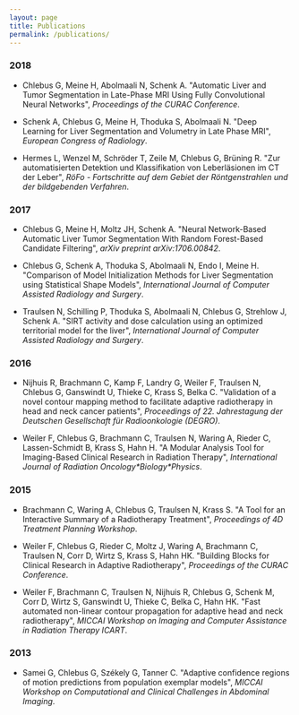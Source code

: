 ```yaml
---
layout: page
title: Publications
permalink: /publications/
---
```


### 2018

- Chlebus G, Meine H, Abolmaali N, Schenk A. "Automatic Liver and Tumor Segmentation in Late-Phase
  MRI Using Fully Convolutional Neural Networks", *Proceedings of the CURAC Conference*.

- Schenk A, Chlebus G, Meine H, Thoduka S, Abolmaali N. "Deep Learning for Liver Segmentation and
  Volumetry in Late Phase MRI", *European Congress of Radiology*.
  
- Hermes L, Wenzel M, Schröder T, Zeile M, Chlebus G, Brüning R. "Zur automatisierten Detektion und
  Klassifikation von Leberläsionen im CT der Leber", *RöFo - Fortschritte auf dem Gebiet der
  Röntgenstrahlen und der bildgebenden Verfahren*.

### 2017

- Chlebus G, Meine H, Moltz JH, Schenk A. "Neural Network-Based Automatic Liver Tumor Segmentation
  With Random Forest-Based Candidate Filtering", *arXiv preprint arXiv:1706.00842*.

- Chlebus G, Schenk A, Thoduka S, Abolmaali N, Endo I, Meine H. "Comparison of Model Initialization
  Methods for Liver Segmentation using Statistical Shape Models", *International Journal of Computer
  Assisted Radiology and Surgery*.

- Traulsen N, Schilling P, Thoduka S, Abolmaali N, Chlebus G, Strehlow J, Schenk A. "SIRT activity
  and dose calculation using an optimized territorial model for the liver", *International Journal
  of Computer Assisted Radiology and Surgery*.

### 2016

- Nijhuis R, Brachmann C, Kamp F, Landry G, Weiler F, Traulsen N, Chlebus G, Ganswindt U, Thieke C,
  Krass S, Belka C. "Validation of a novel contour mapping method to facilitate adaptive
  radiotherapy in head and neck cancer patients", *Proceedings of 22. Jahrestagung der Deutschen
  Gesellschaft für Radioonkologie (DEGRO)*.

- Weiler F, Chlebus G, Brachmann C, Traulsen N, Waring A, Rieder C, Lassen-Schmidt B, Krass S, Hahn
  H. "A Modular Analysis Tool for Imaging-Based Clinical Research in Radiation Therapy",
  *International Journal of Radiation Oncology\*Biology\*Physics*.

### 2015

- Brachmann C, Waring A, Chlebus G, Traulsen N, Krass S. "A Tool for an Interactive Summary of a
  Radiotherapy Treatment", *Proceedings of 4D Treatment Planning Workshop*.

- Weiler F, Chlebus G, Rieder C, Moltz J, Waring A, Brachmann C, Traulsen N, Corr D, Wirtz S, Krass
  S, Hahn HK. "Building Blocks for Clinical Research in Adaptive Radiotherapy", *Proceedings of the
  CURAC Conference*.

- Weiler F, Brachmann C, Traulsen N, Nijhuis R, Chlebus G, Schenk M, Corr D, Wirtz S, Ganswindt U,
  Thieke C, Belka C, Hahn HK. "Fast automated non-linear contour propagation for adaptive head and
  neck radiotherapy", *MICCAI Workshop on Imaging and Computer Assistance in Radiation Therapy
  ICART*.

### 2013

- Samei G, Chlebus G, Székely G, Tanner C. "Adaptive confidence regions of motion predictions from
  population exemplar models", *MICCAI Workshop on Computational and Clinical Challenges in
  Abdominal Imaging*.
